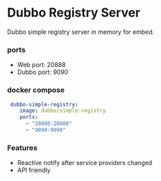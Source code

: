 Dubbo Registry Server
=====================

Dubbo simple registry server in memory for embed.

### ports

* Web port: 20888
* Dubbo port: 9090

### docker compose

```yaml
 dubbo-simple-registry:
    image: dubbo/simple-registry
    ports:
      - "20888:20888"
      - "9090:9090"
```

### Features

* Reactive notify after service providers changed
* API friendly
